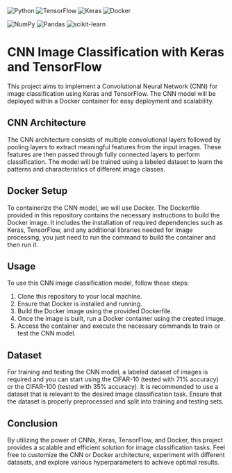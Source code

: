 
![Python](https://img.shields.io/badge/python-3670A0?style=for-the-badge&logo=python&logoColor=ffdd54)
![TensorFlow](https://img.shields.io/badge/TensorFlow-%23FF6F00.svg?style=for-the-badge&logo=TensorFlow&logoColor=white)
![Keras](https://img.shields.io/badge/Keras-%23D00000.svg?style=for-the-badge&logo=Keras&logoColor=white)
![Docker](https://img.shields.io/badge/docker-%230db7ed.svg?style=for-the-badge&logo=docker&logoColor=white)

![NumPy](https://img.shields.io/badge/numpy-%23013243.svg?style=for-the-badge&logo=numpy&logoColor=white)
![Pandas](https://img.shields.io/badge/pandas-%23150458.svg?style=for-the-badge&logo=pandas&logoColor=white)
![scikit-learn](https://img.shields.io/badge/scikit--learn-%23F7931E.svg?style=for-the-badge&logo=scikit-learn&logoColor=white)
# CNN Image Classification with Keras and TensorFlow

This project aims to implement a Convolutional Neural Network (CNN) for image classification using Keras and TensorFlow. The CNN model will be deployed within a Docker container for easy deployment and scalability.

## CNN Architecture

The CNN architecture consists of multiple convolutional layers followed by pooling layers to extract meaningful features from the input images. These features are then passed through fully connected layers to perform classification. The model will be trained using a labeled dataset to learn the patterns and characteristics of different image classes.

## Docker Setup

To containerize the CNN model, we will use Docker. The Dockerfile provided in this repository contains the necessary instructions to build the Docker image. It includes the installation of required dependencies such as Keras, TensorFlow, and any additional libraries needed for image processing, you just need to run the command to build the container and then run it.

## Usage

To use this CNN image classification model, follow these steps:

1. Clone this repository to your local machine.
2. Ensure that Docker is installed and running.
3. Build the Docker image using the provided Dockerfile.
4. Once the image is built, run a Docker container using the created image.
5. Access the container and execute the necessary commands to train or test the CNN model.

## Dataset

For training and testing the CNN model, a labeled dataset of images is required and you can start using the CIFAR-10 (tested with 71% accuracy) or the CIFAR-100 (tested with 35% accuracy). It is recommended to use a dataset that is relevant to the desired image classification task. Ensure that the dataset is properly preprocessed and split into training and testing sets.

## Conclusion

By utilizing the power of CNNs, Keras, TensorFlow, and Docker, this project provides a scalable and efficient solution for image classification tasks. Feel free to customize the CNN or Docker architecture, experiment with different datasets, and explore various hyperparameters to achieve optimal results.
